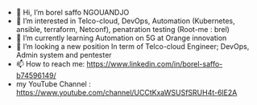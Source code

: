 - 👋 Hi, I’m borel saffo NGOUANDJO
- 👀 I’m interested in Telco-cloud, DevOps, Automation (Kubernetes, ansible, terraform, Netconf), penatration testing (Root-me : brel)
- 🌱 I’m currently learning Automation on 5G at Orange innovation
- 💞️ I’m looking a new position In term of Telco-cloud Engineer; DevOps, Admin system and pentester
- 📫 How to reach me: https://www.linkedin.com/in/borel-saffo-b74596149/
-   my YouTube Channel : https://www.youtube.com/channel/UCCtKxaWSUSfSRUH4t-6lE2A

<!---
borelsaffo/borelsaffo is a ✨ special ✨ repository because its `README.md` (this file) appears on your GitHub profile.
You can click the Preview link to take a look at your changes.
--->
